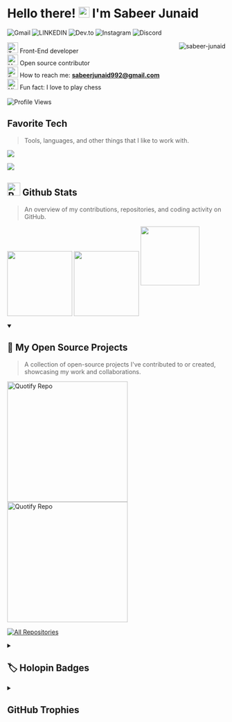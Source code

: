 <!-- GREETINGS-->
<h1 align="left">Hello there! <img src="https://user-images.githubusercontent.com/72663882/171687151-bb31c996-c9d2-49c8-b593-734946893b23.gif" alt="waving hand gif" aria-hidden="true" width="25" /> I'm Sabeer Junaid</h1>
<!--Connect with me-->
<p>
<img src="https://img.shields.io/badge/Gmail-F5E1C0?style=for-the-badge&logo=gmail" alt="Gmail" />
<img src="https://img.shields.io/badge/LINKEDIN-F5E1C0?style=for-the-badge" alt="LINKEDIN" />
<img src="https://img.shields.io/badge/Dev.to-F5E1C0?style=for-the-badge&logo=devdotto&logoColor=black" alt="Dev.to" />
<img src="https://img.shields.io/badge/Instagram-F5E1C0?style=for-the-badge&logo=instagram&logoColor=black" alt="Instagram" />
<img src="https://img.shields.io/badge/Discord-F5E1C0?style=for-the-badge&logo=discord" alt="Discord" />
</p>
<!-- Profile Views -->
<a href="#macropower-title">
  <img src="https://raw.githubusercontent.com/Sabeer-Junaid/github-stats-transparent/refs/heads/output/generated/overview.svg" alt="sabeer-junaid" align="right" />
</a>
<!-- Description-->

<img src="https://raw.githubusercontent.com/Tarikul-Islam-Anik/Animated-Fluent-Emojis/master/Emojis/People/Technologist.png" alt="Technologist" width="25" height="25" /> Front-End developer<br>
<img src="https://raw.githubusercontent.com/Tarikul-Islam-Anik/Animated-Fluent-Emojis/master/Emojis/Hand%20gestures/Handshake.png" alt="Handshake" width="25" height="25"/>
Open source contributor<br>
<img src="https://raw.githubusercontent.com/Tarikul-Islam-Anik/Animated-Fluent-Emojis/master/Emojis/Objects/E-Mail.png" alt="E-Mail" width="25" height="25" /> How to reach me: **sabeerjunaid992@gmail.com** <br>
<img src="https://raw.githubusercontent.com/Tarikul-Islam-Anik/Animated-Fluent-Emojis/master/Emojis/Travel%20and%20places/High%20Voltage.png" alt="High Voltage" width="25" height="25" /> Fun fact: I love to play chess<br>
<br>
<img src="https://komarev.com/ghpvc/?username=Sabeer-Junaid&style=for-the-badge&color=fffff&label=Profile+Views&color=%23000000" alt="Profile Views">

<!-- TECH SECTION -->

<h2 align="left" id="sabeer-junaid">Favorite Tech</h2>

> Tools, languages, and other things that I like to work with.

 <p align=left>
 <a href="">
    <img src="https://skillicons.dev/icons?i=cs,dotnet,javascript,mysql,html,css,bootstrap" />
  </a>
 </p>

  <a href="">
    <img src="https://skillicons.dev/icons?i=vscode,github,visualstudio,sublime,replit,netlify,stackoverflow" />
  </a>

  <!-- GITHUB STATS SECTIONN -->

<h2 align="left" id="sabeer-junaid"><img src= "https://raw.githubusercontent.com/Tarikul-Islam-Anik/Animated-Fluent-Emojis/master/Emojis/Travel%20and%20places/Rocket.png" alt="Rocket" width="30" height="30" /> Github Stats</h2>

> An overview of my contributions, repositories, and coding activity on GitHub.

<p align = left>

<a>
  <img height=150 align="center" src="https://github-readme-stats.vercel.app/api?username=sabeer-junaid&theme=moltack" />
</a>
<a>
  <img height=150 align="center" src="https://github-readme-stats.vercel.app/api/top-langs?username=sabeer-junaid&layout=compact&langs_count=8&card_width=320&theme=moltack" />
</a>
<a>
  <img height=136 src="https://github-readme-streak-stats.herokuapp.com/?user=SABEER-JUNAID&theme=moltack&hide_border=false"/>
</a>
</p>



<!-- MY OPEN SOURCE PROJECT SECTION -->
<details open> 
  <summary><h2>📘 My Open Source Projects</h2></summary>
	
  > A collection of open-source projects I've contributed to or created, showcasing my work and collaborations.

  <p align="left">
	  
   <a href="https://github.com/Sabeer-Junaid/quotify"><img width="278" src="https://github-readme-stats.vercel.app/api/pin/?username=sabeer-junaid&repo=quotify&theme=moltack" alt="Quotify Repo"></a>
   <a href="https://github.com/Sabeer-Junaid/linknest"><img width="278" src="https://github-readme-stats.vercel.app/api/pin/?username=sabeer-junaid&repo=linknest&theme=moltack" alt="Quotify Repo"></a>
   
  </p>

<a href="https://github.com/sabeer-junaid?tab=repositories&sort=stargazers"><img alt="All Repositories" title="All Repositories" src="https://custom-icon-badges.demolab.com/badge/-Click%20Here%20For%20All%20My%20Repos-1F222E?style=for-the-badge&logoColor=white&logo=repo"/></a></details>

<!-- HOLOPINS SECTION -->

<details> 
  <summary><h2>🏷️ Holopin Badges</h2></summary>

> Digital badges I've earned for achievements, contributions, and participation in various tech communities and events

  <p><a href="https://holopin.io/@sabeerjunaid"><img src="https://holopin.me/sabeerjunaid" alt="@sabeerjunaid1&#39;s Holopin board"></a></p>
</details>

<!-- GITHUB TROPHIES SECTION -->

<details>
  <summary><h2>GitHub Trophies</h2></summary>

 > A showcase of my GitHub achievements, highlighting contributions, coding activity, and milestones

![](https://github-trophies.vercel.app/?username=SABEER-JUNAID&theme=juicyfresh&no-frame=true&no-bg=true&margin-w=4)
</details>
